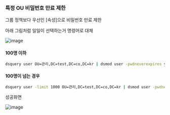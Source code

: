 ### 특정 OU 비밀번호 만료 제한

그룹 정책보다 우선인 [속성]으로 비밀번호 만료 제한

아래 그림처럼 일일이 선택하는거 명령어로 대체

![image](https://user-images.githubusercontent.com/38831314/135550843-6f0fc46f-18f2-4f35-a470-6a59dcdf1aeb.png)

#### 100명 이하

```cmd
dsquery user OU=관리,DC=test,DC=co,DC=kr | dsmod user -pwdneverexpires yes
```

#### 100명이 넘는 경우

```cmd
dsquery user -limit 1000 OU=관리,DC=test,DC=co,DC=kr | dsmod user -pwdneverexpires yes
```

성공화면 

![image](https://user-images.githubusercontent.com/38831314/135551110-0e4b30bf-356a-4089-aa40-92104b2bb83e.png)
